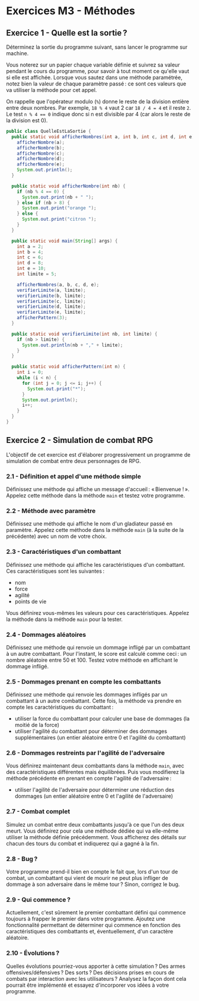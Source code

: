# Exercices M3 - Méthodes

## Exercice 1 - Quelle est la sortie ?

Déterminez la sortie du programme suivant, sans lancer le programme sur machine.

Vous noterez sur un papier chaque variable définie et suivrez sa valeur pendant le cours du programme, pour savoir à tout moment ce qu'elle vaut si elle est affichée. Lorsque vous sautez dans une méthode paramétrée, notez bien la valeur de chaque paramètre passé : ce sont ces valeurs que va utiliser la méthode pour cet appel.

On rappelle que l'opérateur modulo (`%`) donne le reste de la division entière entre deux nombres. Par exemple, `18 % 4` vaut 2 car `18 / 4 = 4` et il reste `2`. Le test `n % 4 == 0` indique donc si n est divisible par 4 (car alors le reste de la division est 0).

```java
public class QuelleEstLaSortie {
  public static void afficherNombres(int a, int b, int c, int d, int e) {
    afficherNombre(a);
    afficherNombre(b);
    afficherNombre(c);
    afficherNombre(d);
    afficherNombre(e);
    System.out.println();
  }

  public static void afficherNombre(int nb) {
    if (nb % 4 == 0) {
      System.out.print(nb + " ");
    } else if (nb > 8) {
      System.out.print("orange ");
    } else {
      System.out.print("citron ");
    }
  }

  public static void main(String[] args) {
    int a = 2;
    int b = 4;
    int c = 6;
    int d = 8;
    int e = 10;
    int limite = 5;

    afficherNombres(a, b, c, d, e);
    verifierLimite(a, limite);
    verifierLimite(b, limite);
    verifierLimite(c, limite);
    verifierLimite(d, limite);
    verifierLimite(e, limite);
    afficherPattern(3);
  }

  public static void verifierLimite(int nb, int limite) {
    if (nb > limite) {
      System.out.println(nb + "," + limite);
    }
  }

  public static void afficherPattern(int n) {
    int i = 0;
    while (i < n) {
      for (int j = 0; j <= i; j++) {
        System.out.print("*");
      }
      System.out.println();
      i++;
    }
  }
}
```

## Exercice 2 - Simulation de combat RPG

L'objectif de cet exercice est d'élaborer progressivement un programme de simulation de combat entre deux personnages de RPG.

### 2.1 - Définition et appel d'une méthode simple

Définissez une méthode qui affiche un message d'accueil : « Bienvenue ! ». Appelez cette méthode dans la méthode `main` et testez votre programme.

### 2.2 - Méthode avec paramètre

Définissez une méthode qui affiche le nom d'un gladiateur passé en paramètre. Appelez cette méthode dans la méthode `main` (à la suite de la précédente) avec un nom de votre choix.

### 2.3 - Caractéristiques d'un combattant

Définissez une méthode qui affiche les caractéristiques d'un combattant. Ces caractéristiques sont les suivantes :

- nom
- force
- agilité
- points de vie

Vous définirez vous-mêmes les valeurs pour ces caractéristiques. Appelez la méthode dans la méthode `main` pour la tester.

### 2.4 - Dommages aléatoires

Définissez une méthode qui renvoie un dommage infligé par un combattant à un autre combattant. Pour l'instant, le score est calculé comme ceci : un nombre aléatoire entre 50 et 100. Testez votre méthode en affichant le dommage infligé.

### 2.5 - Dommages prenant en compte les combattants

Définissez une méthode qui renvoie les dommages infligés par un combattant à un autre combattant. Cette fois, la méthode va prendre en compte les caractéristiques du combattant :

- utiliser la force du combattant pour calculer une base de dommages (la moitié de la force)
- utiliser l'agilité du combattant pour déterminer des dommages supplémentaires (un entier aléatoire entre 0 et l'agilité du combattant)

### 2.6 - Dommages restreints par l'agilité de l'adversaire

Vous définirez maintenant deux combattants dans la méthode `main`, avec des caractéristiques différentes mais équilibrées. Puis vous modifierez la méthode précédente en prenant en compte l'agilité de l'adversaire :

- utiliser l'agilité de l'adversaire pour déterminer une réduction des dommages (un entier aléatoire entre 0 et l'agilité de l'adversaire)

### 2.7 - Combat complet

Simulez un combat entre deux combattants jusqu'à ce que l'un des deux meurt. Vous définirez pour cela une méthode dédiée qui va elle-même utiliser la méthode définie précédemment. Vous afficherez des détails sur chacun des tours du combat et indiquerez qui a gagné à la fin.

### 2.8 - Bug ?

Votre programme prend-il bien en compte le fait que, lors d'un tour de combat, un combattant qui vient de mourir ne peut plus infliger de dommage à son adversaire dans le même tour ? Sinon, corrigez le bug.

### 2.9 - Qui commence ?

Actuellement, c'est sûrement le premier combattant défini qui commence toujours à frapper le premier dans votre programme. Ajoutez une fonctionnalité permettant de déterminer qui commence en fonction des caractéristiques des combattants et, éventuellement, d'un caractère aléatoire.

### 2.10 - Évolutions ?

Quelles évolutions pourriez-vous apporter à cette simulation ? Des armes offensives/défensives ? Des sorts ? Des décisions prises en cours de combats par interaction avec les utilisateurs ? Analysez la façon dont cela pourrait être implémenté et essayez d'incorporer vos idées à votre programme.
